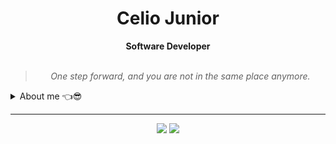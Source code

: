 <h1 align="center">Celio Junior</h1>

<div align="center">
<b>Software Developer</b>
<br>
<br>
<blockquote>
<p>
<i>One step forward, and you are not in the same place anymore.</i>
</p>
</blockqote>
</div>


<details closed>
<summary>About me 👈😎</summary>

---

Hello!! I'm Celio Junior. :wave: :wave:

I am a Brazilian developer living in Australia, passionate about web development and technology, working with programming since 2021.

As a way to improve my skills and work flow, I've been building some personal projects - such as e-commerce, landing pages and management systems - using different tools,
focusing in problem shooting, archtecture and good practice.

Professionally, I have worked using mostly **Javascript** for both *front-end* and *back-end* applications, in addition to other tools such as Java, PHP, MySQL, Git...
 
Holding an Associate's Degree in <i>Web Programming</i>, I also have knowledge about principles of software enginering, such as Objected Oriented Programming, Algorithms, System and Data Analysis, Database Management, Security Practices and more.

Although these are some of the hard skills I possess, I don't feel intimidated to learn something new to deliver challenging tasks. 💪💪
    
<div align="center" style="margin:auto">
    
[![Top Langs](https://github-readme-stats.vercel.app/api/top-langs/?username=celiovjunior&layout=compact)](https://github.com/anuraghazra/github-readme-stats)
    
</div>
  
</details>

---

<div align="center">

<a href="mailto:cl.juniorr@gmail.com" target="_blank"><img src="https://img.shields.io/badge/Gmail-D14836?style=for-the-badge&logo=gmail&logoColor=white" /></a>
<a href="https://www.linkedin.com/in/celiovjunior/" target="_blank"><img src="https://img.shields.io/badge/LinkedIn-0077B5?style=for-the-badge&logo=linkedin&logoColor=white" /></a>

</div>
